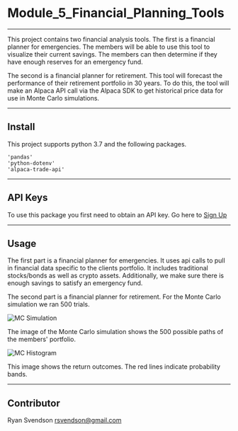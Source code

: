 # Module_5_Financial_Planning_Tools
---
This project contains two financial analysis tools. The first is a financial planner for emergencies. The members will be able to use this tool to visualize their current savings. The members can then determine if they have enough reserves for an emergency fund.

The second is a financial planner for retirement. This tool will forecast the performance of their retirement portfolio in 30 years. To do this, the tool will make an Alpaca API call via the Alpaca SDK to get historical price data for use in Monte Carlo simulations.

---
## Install

This project supports python 3.7 and the following packages. 

    'pandas'
    'python-dotenv'
    'alpaca-trade-api'
    
---
## API Keys

To use this package you first need to obtain an API key. Go here to [Sign Up](https://alpaca.markets/)
    
---
## Usage

The first part is a financial planner for emergencies. It uses api calls to pull in financial data specific to the clients portfolio. It includes traditional stocks/bonds as well as crypto assets. Additionally, we make sure there is enough savings to satisfy an emergency fund. 

The second part is a financial planner for retirement. For the Monte Carlo simulation we ran 500 trials. 

![MC Simulation]("C:\Users\rsven\fintech-workspace\Challenge_5\Module_5_Financial_Planning_Tools\Starter_Code\Images\5-4-monte-carlo-line-plot.png")

The image of the Monte Carlo simulation shows the 500 possible paths of the members' portfolio.

![MC Histogram]("C:\Users\rsven\fintech-workspace\Challenge_5\Module_5_Financial_Planning_Tools\Starter_Code\Images\5-4-monte-carlo-histogram.png")

This image shows the return outcomes. The red lines indicate probability bands. 

---
## Contributor

Ryan Svendson
rsvendson@gmail.com

